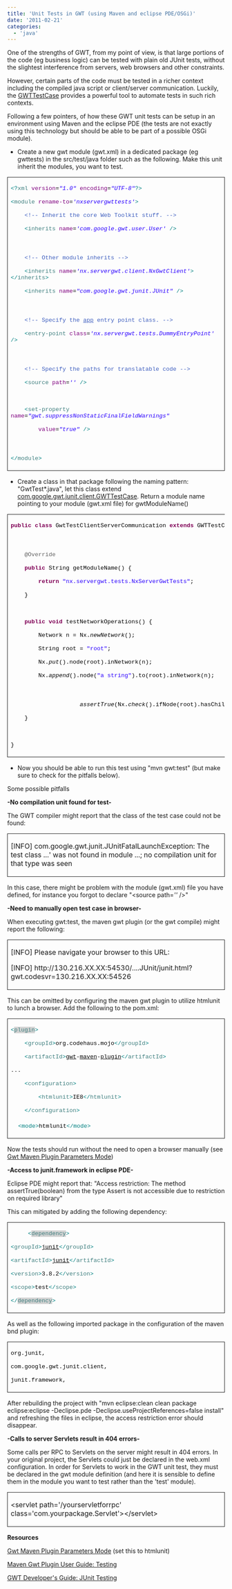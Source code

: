 ```yaml
---
title: 'Unit Tests in GWT (using Maven and eclipse PDE/OSGi)'
date: '2011-02-21'
categories:
  - 'java'
---
```


One of the strengths of GWT, from my point of view, is that large portions of the code (eg business logic) can be tested with plain old JUnit tests, without the slightest interference from servers, web browsers and other constraints.

However, certain parts of the code must be tested in a richer context including the compiled java script or client/server communication. Luckily, the [GWTTestCase](http://google-web-toolkit.googlecode.com/svn/javadoc/2.1/com/google/gwt/junit/client/GWTTestCase.html) provides a powerful tool to automate tests in such rich contexts.

Following a few pointers, of how these GWT unit tests can be setup in an environment using Maven and the eclipse PDE (the tests are not exactly using this technology but should be able to be part of a possible OSGi module).

- Create a new gwt module (gwt.xml) in a dedicated package (eg gwttests) in the src/test/java folder such as the following. Make this unit inherit the modules, you want to test.

<table style="border-collapse:collapse;" border="0"><colgroup><col style="width:638px;"></colgroup><tbody valign="top"><tr><td style="padding-left:7px;padding-right:7px;border-top:solid .5pt;border-left:solid .5pt;border-bottom:solid .5pt;border-right:solid .5pt;"><p><span style="color:teal;font-family:Courier New;font-size:10pt;">&lt;?<span style="color:#3f7f7f;">xml</span> <span style="color:#7f007f;">version<span style="color:black;">=<span style="color:#2a00ff;"><em>"1.0"</em></span> <span style="color:#7f007f;">encoding<span style="color:black;">=<span style="color:#2a00ff;"><em>"UTF-8"</em><span style="color:teal;">?&gt;</span></span></span></span></span></span></span></p><p><span style="color:teal;font-family:Courier New;font-size:10pt;">&lt;<span style="color:#3f7f7f;">module</span> <span style="color:#7f007f;">rename-to<span style="color:black;">=<span style="color:#2a00ff;"><em>'nxservergwttests'</em><span style="color:teal;">&gt;</span></span></span></span></span></p><p><span style="color:black;font-family:Courier New;font-size:10pt;">&nbsp;&nbsp;&nbsp;&nbsp;<span style="color:#3f5fbf;">&lt;!-- Inherit the core Web Toolkit stuff. --&gt;</span></span></p><p><span style="color:black;font-family:Courier New;font-size:10pt;">&nbsp;&nbsp;&nbsp;&nbsp;<span style="color:teal;">&lt;<span style="color:#3f7f7f;">inherits</span> <span style="color:#7f007f;">name<span style="color:black;">=<span style="color:#2a00ff;"><em>'com.google.gwt.user.User'</em></span> <span style="color:teal;">/&gt;</span></span></span></span></span></p><p>&nbsp;</p><p><span style="color:black;font-family:Courier New;font-size:10pt;">&nbsp;&nbsp;&nbsp;&nbsp;<span style="color:#3f5fbf;">&lt;!-- Other module inherits --&gt;</span></span></p><p><span style="color:black;font-family:Courier New;font-size:10pt;">&nbsp;&nbsp;&nbsp;&nbsp;<span style="color:teal;">&lt;<span style="color:#3f7f7f;">inherits</span> <span style="color:#7f007f;">name<span style="color:black;">=<span style="color:#2a00ff;"><em>'nx.servergwt.client.NxGwtClient'</em><span style="color:teal;">&gt;&lt;/<span style="color:#3f7f7f;">inherits<span style="color:teal;">&gt;</span></span></span></span></span></span></span></span></p><p><span style="color:black;font-family:Courier New;font-size:10pt;">&nbsp;&nbsp;&nbsp;&nbsp;<span style="color:teal;">&lt;<span style="color:#3f7f7f;">inherits</span> <span style="color:#7f007f;">name<span style="color:black;">=<span style="color:#2a00ff;"><em>"com.google.gwt.junit.JUnit"</em></span> <span style="color:teal;">/&gt;</span></span></span></span></span></p><p>&nbsp;</p><p><span style="color:black;font-family:Courier New;font-size:10pt;">&nbsp;&nbsp;&nbsp;&nbsp;<span style="color:#3f5fbf;">&lt;!-- Specify the <span style="text-decoration:underline;">app</span> entry point class. --&gt;</span></span></p><p><span style="color:black;font-family:Courier New;font-size:10pt;">&nbsp;&nbsp;&nbsp;&nbsp;<span style="color:teal;">&lt;<span style="color:#3f7f7f;">entry-point</span> <span style="color:#7f007f;">class<span style="color:black;">=<span style="color:#2a00ff;"><em>'nx.servergwt.tests.DummyEntryPoint'</em></span> <span style="color:teal;">/&gt;</span></span></span></span></span></p><p>&nbsp;</p><p><span style="color:black;font-family:Courier New;font-size:10pt;">&nbsp;&nbsp;&nbsp;&nbsp;<span style="color:#3f5fbf;">&lt;!-- Specify the paths for translatable code --&gt;</span></span></p><p><span style="color:black;font-family:Courier New;font-size:10pt;">&nbsp;&nbsp;&nbsp;&nbsp;<span style="color:teal;">&lt;<span style="color:#3f7f7f;">source</span> <span style="color:#7f007f;">path<span style="color:black;">=<span style="color:#2a00ff;"><em>''</em></span> <span style="color:teal;">/&gt;</span></span></span></span></span></p><p><span style="font-family:Courier New;font-size:10pt;"><span style="color:black;">&nbsp;&nbsp;&nbsp;&nbsp;</span></span></p><p><span style="color:black;font-family:Courier New;font-size:10pt;">&nbsp;&nbsp;&nbsp;&nbsp;<span style="color:teal;">&lt;<span style="color:#3f7f7f;">set-property</span> <span style="color:#7f007f;">name<span style="color:black;">=<span style="color:#2a00ff;"><em>"gwt.suppressNonStaticFinalFieldWarnings"</em></span></span></span></span></span></p><p><span style="font-family:Courier New;font-size:10pt;">&nbsp;&nbsp;&nbsp;&nbsp;&nbsp;&nbsp;&nbsp;&nbsp;<span style="color:#7f007f;">value<span style="color:black;">=<span style="color:#2a00ff;"><em>"true"</em></span> <span style="color:teal;">/&gt;</span></span></span></span></p><p>&nbsp;</p><p><span style="color:teal;font-family:Courier New;font-size:10pt;">&lt;/<span style="color:#3f7f7f;">module<span style="color:teal;">&gt;</span></span></span></p></td></tr></tbody></table>

- Create a class in that package following the naming pattern: "GwtTest\*.java", let this class extend [com.google.gwt.junit.client.GWTTestCase](http://google-web-toolkit.googlecode.com/svn/javadoc/2.1/com/google/gwt/junit/client/GWTTestCase.html). Return a module name pointing to your module (gwt.xml file) for gwtModuleName()

<table style="border-collapse:collapse;" border="0"><colgroup><col style="width:638px;"></colgroup><tbody valign="top"><tr><td style="padding-left:7px;padding-right:7px;border-top:solid .5pt;border-left:solid .5pt;border-bottom:solid .5pt;border-right:solid .5pt;"><p><span style="color:#7f0055;font-family:Courier New;font-size:10pt;"><strong>public</strong><span style="color:black;"> <span style="color:#7f0055;"><strong>class</strong><span style="color:black;"> GwtTestClientServerCommunication <span style="color:#7f0055;"><strong>extends</strong><span style="color:black;"> GWTTestCase {</span></span></span></span></span></span></p><p>&nbsp;</p><p><span style="color:black;font-family:Courier New;font-size:10pt;">&nbsp;&nbsp;&nbsp;&nbsp;<span style="color:#646464;">@Override</span></span></p><p><span style="color:black;font-family:Courier New;font-size:10pt;">&nbsp;&nbsp;&nbsp;&nbsp;<span style="color:#7f0055;"><strong>public</strong><span style="color:black;"> String getModuleName() {</span></span></span></p><p><span style="color:black;font-family:Courier New;font-size:10pt;">&nbsp;&nbsp;&nbsp;&nbsp;&nbsp;&nbsp;&nbsp;&nbsp;<span style="color:#7f0055;"><strong>return</strong><span style="color:black;"> <span style="color:#2a00ff;">"nx.servergwt.tests.NxServerGwtTests"<span style="color:black;">;</span></span></span></span></span></p><p><span style="font-family:Courier New;font-size:10pt;"><span style="color:black;">&nbsp;&nbsp;&nbsp;&nbsp;}</span></span></p><p><span style="font-family:Courier New;font-size:10pt;"><span style="color:black;">&nbsp;&nbsp;&nbsp;&nbsp;</span></span></p><p><span style="color:black;font-family:Courier New;font-size:10pt;">&nbsp;&nbsp;&nbsp;&nbsp;<span style="color:#7f0055;"><strong>public</strong><span style="color:black;"> <span style="color:#7f0055;"><strong>void</strong><span style="color:black;"> testNetworkOperations() {</span></span></span></span></span></p><p><span style="font-family:Courier New;font-size:10pt;"><span style="color:black;">&nbsp;&nbsp;&nbsp;&nbsp;&nbsp;&nbsp;&nbsp;&nbsp;Network n = Nx.<em>newNetwork</em>();</span></span></p><p><span style="color:black;font-family:Courier New;font-size:10pt;">&nbsp;&nbsp;&nbsp;&nbsp;&nbsp;&nbsp;&nbsp;&nbsp;String root = <span style="color:#2a00ff;">"root"<span style="color:black;">;</span></span></span></p><p><span style="font-family:Courier New;font-size:10pt;"><span style="color:black;">&nbsp;&nbsp;&nbsp;&nbsp;&nbsp;&nbsp;&nbsp;&nbsp;Nx.<em>put</em>().node(root).inNetwork(n);</span></span></p><p><span style="color:black;font-family:Courier New;font-size:10pt;">&nbsp;&nbsp;&nbsp;&nbsp;&nbsp;&nbsp;&nbsp;&nbsp;Nx.<em>append</em>().node(<span style="color:#2a00ff;">"a string"<span style="color:black;">).to(root).inNetwork(n);</span></span></span></p><p>&nbsp;&nbsp;&nbsp;&nbsp;&nbsp;&nbsp;&nbsp;&nbsp; &nbsp;</p><p><span style="color:black;font-family:Courier New;font-size:10pt;">&nbsp;&nbsp;&nbsp;&nbsp;&nbsp;&nbsp;&nbsp;&nbsp;&nbsp;&nbsp;&nbsp;&nbsp;&nbsp;&nbsp;&nbsp;&nbsp;&nbsp;&nbsp;&nbsp;&nbsp;<em>assertTrue</em>(Nx.<em>check</em>().ifNode(root).hasChild(Nx.<em>instanceOf</em>(String.<span style="color:#7f0055;"><strong>class</strong><span style="color:black;">)).inNetwork(n));</span></span></span></p><p><span style="font-family:Courier New;font-size:10pt;"><span style="color:black;">&nbsp;&nbsp;&nbsp;&nbsp;}</span></span></p><p><span style="font-family:Courier New;font-size:10pt;"><span style="color:black;">&nbsp;&nbsp;&nbsp;&nbsp;</span></span></p><p><span style="color:black;font-family:Courier New;font-size:10pt;">}</span></p></td></tr></tbody></table>

- Now you should be able to run this test using "mvn gwt:test" (but make sure to check for the pitfalls below).

Some possible pitfalls

**\-No compilation unit found for test-**

The GWT compiler might report that the class of the test case could not be found:

<table style="border-collapse:collapse;" border="0"><colgroup><col style="width:638px;"></colgroup><tbody valign="top"><tr><td style="padding-left:7px;padding-right:7px;border-top:solid .5pt;border-left:solid .5pt;border-bottom:solid .5pt;border-right:solid .5pt;"><p>[INFO] com.google.gwt.junit.JUnitFatalLaunchException: The test class ...' was not found in module ...; no compilation unit for that type was seen</p></td></tr></tbody></table>

In this case, there might be problem with the module (gwt.xml) file you have defined, for instance you forgot to declare "<source path\=_''_ />"

**\-Need to manually open test case in browser-**

When executing gwt:test, the maven gwt plugin (or the gwt compile) might report the following:

<table style="border-collapse:collapse;" border="0"><colgroup><col style="width:638px;"></colgroup><tbody valign="top"><tr><td style="padding-left:7px;padding-right:7px;border-top:solid .5pt;border-left:solid .5pt;border-bottom:solid .5pt;border-right:solid .5pt;"><p>[INFO] Please navigate your browser to this URL:</p><p>[INFO] http://130.216.XX.XX:54530/....JUnit/junit.html?gwt.codesvr=130.216.XX.XX:54526</p></td></tr></tbody></table>

This can be omitted by configuring the maven gwt plugin to utilize htmlunit to lunch a browser. Add the following to the pom.xml:

<table style="border-collapse:collapse;" border="0"><colgroup><col style="width:638px;"></colgroup><tbody valign="top"><tr><td style="padding-left:7px;padding-right:7px;border-top:solid .5pt;border-left:solid .5pt;border-bottom:solid .5pt;border-right:solid .5pt;"><p><span style="color:teal;font-family:Courier New;font-size:10pt;">&lt;<span style="color:#3f7f7f;"><span style="background-color:lightgrey;">plugin</span><span style="color:teal;">&gt;</span></span></span></p><p><span style="color:teal;font-family:Courier New;font-size:10pt;">&nbsp;&nbsp;&nbsp;&nbsp;&lt;<span style="color:#3f7f7f;">groupId<span style="color:teal;">&gt;<span style="color:black;">org.codehaus.mojo<span style="color:teal;">&lt;/<span style="color:#3f7f7f;">groupId<span style="color:teal;">&gt;</span></span></span></span></span></span></span></p><p><span style="color:black;font-family:Courier New;font-size:10pt;">&nbsp;&nbsp;&nbsp;&nbsp;<span style="color:teal;">&lt;<span style="color:#3f7f7f;">artifactId<span style="color:teal;">&gt;<span style="color:black;"><span style="text-decoration:underline;">gwt</span>-<span style="text-decoration:underline;">maven</span>-<span style="text-decoration:underline;">plugin</span><span style="color:teal;">&lt;/<span style="color:#3f7f7f;">artifactId<span style="color:teal;">&gt;</span></span></span></span></span></span></span></span></p><p><span style="font-family:Courier New;font-size:10pt;">...</span></p><p><span style="color:black;font-family:Courier New;font-size:10pt;">&nbsp;&nbsp;&nbsp;&nbsp;<span style="color:teal;">&lt;<span style="color:#3f7f7f;">configuration<span style="color:teal;">&gt;</span></span></span></span></p><p><span style="color:black;font-family:Courier New;font-size:10pt;">&nbsp;&nbsp;&nbsp;&nbsp;&nbsp;&nbsp;&nbsp;&nbsp;<span style="color:teal;">&lt;<span style="color:#3f7f7f;">htmlunit<span style="color:teal;">&gt;<span style="color:black;">IE8<span style="color:teal;">&lt;/<span style="color:#3f7f7f;">htmlunit<span style="color:teal;">&gt;</span></span></span></span></span></span></span></span></p><p><span style="color:black;font-family:Courier New;font-size:10pt;">&nbsp;&nbsp;&nbsp;&nbsp;<span style="color:teal;">&lt;/<span style="color:#3f7f7f;">configuration<span style="color:teal;">&gt;</span></span></span></span></p><p>&nbsp;&nbsp;&nbsp;&nbsp;<span style="color:teal;font-family:Courier New;font-size:10pt;">&lt;mode&gt;<span style="color:black;">htmlunit<span style="color:teal;">&lt;/mode&gt;</span></span></span></p></td></tr></tbody></table>

Now the tests should run without the need to open a browser manually (see [Gwt Maven Plugin Parameters Mode](http://mojo.codehaus.org/gwt-maven-plugin/test-mojo.html))

**\-Access to junit.framework in eclipse PDE-**

Eclipse PDE might report that: "Access restriction: The method assertTrue(boolean) from the type Assert is not accessible due to restriction on required library"

This can mitigated by adding the following dependency:

<table style="border-collapse:collapse;" border="0"><colgroup><col style="width:638px;"></colgroup><tbody valign="top"><tr><td style="padding-left:7px;padding-right:7px;border-top:solid .5pt;border-left:solid .5pt;border-bottom:solid .5pt;border-right:solid .5pt;"><p><span style="color:teal;font-family:Courier New;font-size:10pt;">&nbsp;&nbsp;&nbsp;&nbsp; &lt;<span style="color:#3f7f7f;"><span style="background-color:lightgrey;">dependency</span><span style="color:teal;">&gt;</span></span></span></p><p><span style="color:black;font-family:Courier New;font-size:10pt;"><span style="color:teal;">&lt;<span style="color:#3f7f7f;">groupId<span style="color:teal;">&gt;<span style="color:black;"><span style="text-decoration:underline;">junit</span><span style="color:teal;">&lt;/<span style="color:#3f7f7f;">groupId<span style="color:teal;">&gt;</span></span></span></span></span></span></span></span></p><p><span style="color:black;font-family:Courier New;font-size:10pt;"><span style="color:teal;">&lt;<span style="color:#3f7f7f;">artifactId<span style="color:teal;">&gt;<span style="color:black;"><span style="text-decoration:underline;">junit</span><span style="color:teal;">&lt;/<span style="color:#3f7f7f;">artifactId<span style="color:teal;">&gt;</span></span></span></span></span></span></span></span></p><p><span style="color:black;font-family:Courier New;font-size:10pt;"><span style="color:teal;">&lt;<span style="color:#3f7f7f;">version<span style="color:teal;">&gt;<span style="color:black;">3.8.2<span style="color:teal;">&lt;/<span style="color:#3f7f7f;">version<span style="color:teal;">&gt;</span></span></span></span></span></span></span></span></p><p><span style="color:black;font-family:Courier New;font-size:10pt;"><span style="color:teal;">&lt;<span style="color:#3f7f7f;">scope<span style="color:teal;">&gt;<span style="color:black;">test<span style="color:teal;">&lt;/<span style="color:#3f7f7f;">scope<span style="color:teal;">&gt;</span></span></span></span></span></span></span></span></p><p><span style="color:black;font-family:Courier New;font-size:10pt;"><span style="color:teal;">&lt;/<span style="color:#3f7f7f;"><span style="background-color:lightgrey;">dependency</span><span style="color:teal;">&gt;</span></span></span></span></p></td></tr></tbody></table>

As well as the following imported package in the configuration of the maven bnd plugin:

<table style="border-collapse:collapse;" border="0"><colgroup><col style="width:638px;"></colgroup><tbody valign="top"><tr><td style="padding-left:7px;padding-right:7px;border-top:solid .5pt;border-left:solid .5pt;border-bottom:solid .5pt;border-right:solid .5pt;"><p><span style="font-family:Courier New;font-size:10pt;"><span style="color:black;">org.junit,</span></span></p><p><span style="font-family:Courier New;font-size:10pt;"><span style="color:black;">com.google.gwt.junit.client,</span></span></p><p><span style="color:black;font-family:Courier New;font-size:10pt;">junit.framework,</span></p></td></tr></tbody></table>

After rebuilding the project with "mvn eclipse:clean clean package eclipse:eclipse -Declipse.pde -Declipse.useProjectReferences=false install" and refreshing the files in eclipse, the access restriction error should disappear.

**\-Calls to server Servlets result in 404 errors-**

Some calls per RPC to Servlets on the server might result in 404 errors. In your original project, the Servlets could just be declared in the web.xml configuration. In order for Servlets to work in the GWT unit test, they must be declared in the gwt module definition (and here it is sensible to define them in the module you want to test rather than the 'test' module).

<table style="border-collapse:collapse;" border="0"><colgroup><col style="width:638px;"></colgroup><tbody valign="top"><tr><td style="padding-left:7px;padding-right:7px;border-top:solid .5pt;border-left:solid .5pt;border-bottom:solid .5pt;border-right:solid .5pt;"><p>&lt;servlet path='/yourservletforrpc' class='com.yourpackage.Servlet'&gt;&lt;/servlet&gt;</p></td></tr></tbody></table>

**Resources**

[Gwt Maven Plugin Parameters Mode](http://mojo.codehaus.org/gwt-maven-plugin/test-mojo.html) (set this to htmlunit)

[Maven Gwt Plugin User Guide: Testing](http://mojo.codehaus.org/gwt-maven-plugin/user-guide/testing.html)

[GWT Developer's Guide: JUnit Testing](http://code.google.com/webtoolkit/doc/latest/DevGuideTesting.html)
